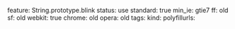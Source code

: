 feature: String.prototype.blink
status: use
standard: true
min_ie: gtie7
ff: old
sf: old
webkit: true
chrome: old
opera: old
tags:
kind:
polyfillurls:

